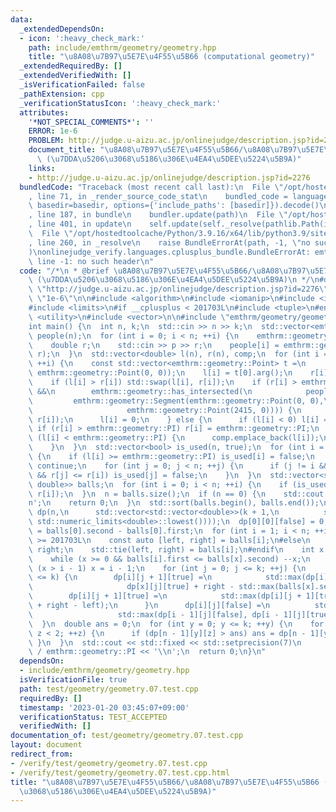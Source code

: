 ```yaml
---
data:
  _extendedDependsOn:
  - icon: ':heavy_check_mark:'
    path: include/emthrm/geometry/geometry.hpp
    title: "\u8A08\u7B97\u5E7E\u4F55\u5B66 (computational geometry)"
  _extendedRequiredBy: []
  _extendedVerifiedWith: []
  _isVerificationFailed: false
  _pathExtension: cpp
  _verificationStatusIcon: ':heavy_check_mark:'
  attributes:
    '*NOT_SPECIAL_COMMENTS*': ''
    ERROR: 1e-6
    PROBLEM: http://judge.u-aizu.ac.jp/onlinejudge/description.jsp?id=2276
    document_title: "\u8A08\u7B97\u5E7E\u4F55\u5B66/\u8A08\u7B97\u5E7E\u4F55\u5B66\
      \ (\u7DDA\u5206\u3068\u5186\u306E\u4EA4\u5DEE\u5224\u5B9A)"
    links:
    - http://judge.u-aizu.ac.jp/onlinejudge/description.jsp?id=2276
  bundledCode: "Traceback (most recent call last):\n  File \"/opt/hostedtoolcache/Python/3.9.16/x64/lib/python3.9/site-packages/onlinejudge_verify/documentation/build.py\"\
    , line 71, in _render_source_code_stat\n    bundled_code = language.bundle(stat.path,\
    \ basedir=basedir, options={'include_paths': [basedir]}).decode()\n  File \"/opt/hostedtoolcache/Python/3.9.16/x64/lib/python3.9/site-packages/onlinejudge_verify/languages/cplusplus.py\"\
    , line 187, in bundle\n    bundler.update(path)\n  File \"/opt/hostedtoolcache/Python/3.9.16/x64/lib/python3.9/site-packages/onlinejudge_verify/languages/cplusplus_bundle.py\"\
    , line 401, in update\n    self.update(self._resolve(pathlib.Path(included), included_from=path))\n\
    \  File \"/opt/hostedtoolcache/Python/3.9.16/x64/lib/python3.9/site-packages/onlinejudge_verify/languages/cplusplus_bundle.py\"\
    , line 260, in _resolve\n    raise BundleErrorAt(path, -1, \"no such header\"\
    )\nonlinejudge_verify.languages.cplusplus_bundle.BundleErrorAt: emthrm/geometry/geometry.hpp:\
    \ line -1: no such header\n"
  code: "/*\n * @brief \u8A08\u7B97\u5E7E\u4F55\u5B66/\u8A08\u7B97\u5E7E\u4F55\u5B66\
    \ (\u7DDA\u5206\u3068\u5186\u306E\u4EA4\u5DEE\u5224\u5B9A)\n */\n#define PROBLEM\
    \ \"http://judge.u-aizu.ac.jp/onlinejudge/description.jsp?id=2276\"\n#define ERROR\
    \ \"1e-6\"\n\n#include <algorithm>\n#include <iomanip>\n#include <iostream>\n\
    #include <limits>\n#if __cplusplus < 201703L\n#include <tuple>\n#endif\n#include\
    \ <utility>\n#include <vector>\n\n#include \"emthrm/geometry/geometry.hpp\"\n\n\
    int main() {\n  int n, k;\n  std::cin >> n >> k;\n  std::vector<emthrm::geometry::Circle>\
    \ people(n);\n  for (int i = 0; i < n; ++i) {\n    emthrm::geometry::Point p;\n\
    \    double r;\n    std::cin >> p >> r;\n    people[i] = emthrm::geometry::Circle(p,\
    \ r);\n  }\n  std::vector<double> l(n), r(n), comp;\n  for (int i = 0; i < n;\
    \ ++i) {\n    const std::vector<emthrm::geometry::Point> t =\n        emthrm::geometry::tangency(people[i],\
    \ emthrm::geometry::Point(0, 0));\n    l[i] = t[0].arg();\n    r[i] = t[1].arg();\n\
    \    if (l[i] > r[i]) std::swap(l[i], r[i]);\n    if (r[i] > emthrm::geometry::PI\
    \ &&\n        emthrm::geometry::has_intersected(\n            people[i],\n   \
    \         emthrm::geometry::Segment(emthrm::geometry::Point(0, 0),\n         \
    \                     emthrm::geometry::Point(2415, 0)))) {\n      std::swap(l[i],\
    \ r[i]);\n      l[i] = 0;\n    } else {\n      if (l[i] < 0) l[i] = 0;\n     \
    \ if (r[i] > emthrm::geometry::PI) r[i] = emthrm::geometry::PI;\n    }\n    if\
    \ (l[i] < emthrm::geometry::PI) {\n      comp.emplace_back(l[i]);\n      comp.emplace_back(r[i]);\n\
    \    }\n  }\n  std::vector<bool> is_used(n, true);\n  for (int i = 0; i < n; ++i)\
    \ {\n    if (l[i] >= emthrm::geometry::PI) is_used[i] = false;\n    if (!is_used[i])\
    \ continue;\n    for (int j = 0; j < n; ++j) {\n      if (j != i && l[i] <= l[j]\
    \ && r[j] <= r[i]) is_used[j] = false;\n    }\n  }\n  std::vector<std::pair<double,\
    \ double>> balls;\n  for (int i = 0; i < n; ++i) {\n    if (is_used[i]) balls.emplace_back(l[i],\
    \ r[i]);\n  }\n  n = balls.size();\n  if (n == 0) {\n    std::cout << 0 << '\\\
    n';\n    return 0;\n  }\n  std::sort(balls.begin(), balls.end());\n  std::vector<std::vector<std::vector<double>>>\
    \ dp(n,\n      std::vector<std::vector<double>>(k + 1,\n          std::vector<double>(2,\
    \ std::numeric_limits<double>::lowest())));\n  dp[0][0][false] = 0;\n  dp[0][1][true]\
    \ = balls[0].second - balls[0].first;\n  for (int i = 1; i < n; ++i) {\n#if __cplusplus\
    \ >= 201703L\n    const auto [left, right] = balls[i];\n#else\n    double left,\
    \ right;\n    std::tie(left, right) = balls[i];\n#endif\n    int x = i - 1;\n\
    \    while (x >= 0 && balls[i].first <= balls[x].second) --x;\n    ++x;\n    if\
    \ (x > i - 1) x = i - 1;\n    for (int j = 0; j <= k; ++j) {\n      if (j + 1\
    \ <= k) {\n        dp[i][j + 1][true] =\n            std::max(dp[i][j + 1][true],\n\
    \                     dp[x][j][true] + right - std::max(balls[x].second, left));\n\
    \        dp[i][j + 1][true] =\n            std::max(dp[i][j + 1][true], dp[x][j][false]\
    \ + right - left);\n      }\n      dp[i][j][false] =\n          std::max(dp[i][j][false],\n\
    \                   std::max(dp[i - 1][j][false], dp[i - 1][j][true]));\n    }\n\
    \  }\n  double ans = 0;\n  for (int y = 0; y <= k; ++y) {\n    for (int z = 0;\
    \ z < 2; ++z) {\n      if (dp[n - 1][y][z] > ans) ans = dp[n - 1][y][z];\n   \
    \ }\n  }\n  std::cout << std::fixed << std::setprecision(7)\n            << ans\
    \ / emthrm::geometry::PI << '\\n';\n  return 0;\n}\n"
  dependsOn:
  - include/emthrm/geometry/geometry.hpp
  isVerificationFile: true
  path: test/geometry/geometry.07.test.cpp
  requiredBy: []
  timestamp: '2023-01-20 03:45:07+09:00'
  verificationStatus: TEST_ACCEPTED
  verifiedWith: []
documentation_of: test/geometry/geometry.07.test.cpp
layout: document
redirect_from:
- /verify/test/geometry/geometry.07.test.cpp
- /verify/test/geometry/geometry.07.test.cpp.html
title: "\u8A08\u7B97\u5E7E\u4F55\u5B66/\u8A08\u7B97\u5E7E\u4F55\u5B66 (\u7DDA\u5206\
  \u3068\u5186\u306E\u4EA4\u5DEE\u5224\u5B9A)"
---
```

